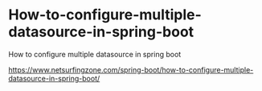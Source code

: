 # How-to-configure-multiple-datasource-in-spring-boot
How to configure multiple datasource in spring boot

https://www.netsurfingzone.com/spring-boot/how-to-configure-multiple-datasource-in-spring-boot/
